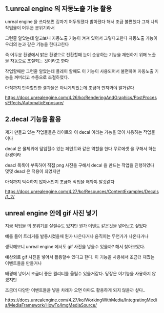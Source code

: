 ## 1.unreal engine 의 자동노출 기능 활용

unreal engine 을 쓰다보면 갑자기 어두워졌다 밝아졌다 해서 조금 불편했다 그저 나의 작업물이 어두운 분위기라서

그런줄 알았는데 알고보니 자동노출 기능이 켜져 있어서 그렇다고한다 자동노출 기능이 우리의 눈과 같은 기능을 한다고한다

즉 어두운 환경에서 밝은 환경으로 전환할때 눈이 순응하는 기능을 재현하기 위해 노출을 자동으로 조절되는 것이라고 한다

작업할때만 그런줄 알았는데 플레이 할때도 이 기능이 사용되어서 불편하여 자동노출 기능을 꺼버리고 수동으로 조절하였다.

아직까지 만족할만한 결과물은 아니게되었는데 조금더 만져봐야 알거같다

https://docs.unrealengine.com/4.26/ko/RenderingAndGraphics/PostProcessEffects/AutomaticExposure/

## 2.decal 기능을 활용

제가 만들고 있는 작업물들은 라이트와 이 decal 이라는 기능을 많이 사용하는 작업물 이다

decal 은 물체위에 덮입힐수 있는 페인트와 같은 역할을 한다 무료에셋 을 구해서 하는 환경이라 

deacl 목록이 부족하여 직접 png 사진을 구해서 decal 을 만드는 작업을 진행하였다 몇몇 deacl 은 적용이 되었지만

아직까지 익숙하지 않아서인지 조금더 작업을 해봐야 알것같다 

https://docs.unrealengine.com/4.27/ko/Resources/ContentExamples/Decals/1_2/

## unreal engine 안에 gif 사진 넣기

지금 작업물 의 분위기를 살릴수도 있지만 뭔가 이벤트 같은것을 넣어보고 싶었다

예를 들어 트리거를 발동시켰을때 뭔가 나온다거나 움직이는 무언가가 나온다거나

생각해보니 unreal engine 에서도 gif 사진을 넣을수 있을까? 해서 찾아보았다.

예상외로 gif 사진을 넣어서 활용할수 있다고 한다. 이 기능을 사용해서 조금더 재밌는 이벤트들을 만들거나

배경에 넣어서 조금더 좋은 퀄리티를 올릴수 있을거같다. 당장은 이기능을 사용하지 않겠지만

조금더 다양한 이벤트들을 넣을 차례가 오면 아마도 활용하게 되지 않을까 싶다..

https://docs.unrealengine.com/4.27/ko/WorkingWithMedia/IntegratingMedia/MediaFramework/HowTo/ImgMediaSource/

